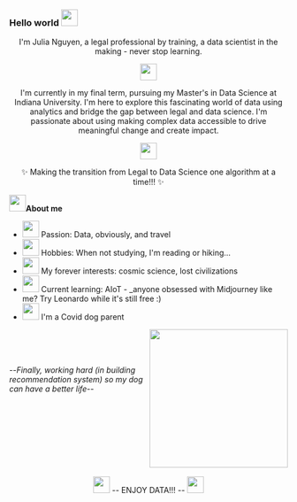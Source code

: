 ### Hello world <img src="https://github.com/jhnguyen168/jhnguyen168/blob/main/Asset/globe.gif" width="30px">

<div align="center">
  
  I'm Julia Nguyen, a legal professional by training, a data scientist in the making - never stop learning.
  
  <img src="https://github.com/jhnguyen168/jhnguyen168/blob/main/Asset/laptop.gif" width="30px">
  
  I'm currently in my final term, pursuing my Master's in Data Science at Indiana University. I'm here to explore this fascinating world of data using analytics and bridge the gap  between legal and data science. I'm passionate about using making complex data accessible to drive meaningful change and create impact. 
  
  <img src="https://github.com/jhnguyen168/jhnguyen168/blob/main/Asset/chart.gif" width="30px">

  ✨ Making the transition from Legal to Data Science one algorithm at a time!!! ✨
</div>


<img src="https://github.com/jhnguyen168/jhnguyen168/blob/main/Asset/about%20me.gif" width="30px">**About me**

- <img src="https://github.com/jhnguyen168/jhnguyen168/blob/main/Asset/passion.png" width="30px"> Passion: Data, obviously, and travel 
- <img src="https://github.com/jhnguyen168/jhnguyen168/blob/main/Asset/hobby.png" width="30px"> Hobbies: When not studying, I'm reading or hiking...
- <img src="https://github.com/jhnguyen168/jhnguyen168/blob/main/Asset/interest.png" width="30px"> My forever interests: cosmic science, lost civilizations
- <img src="https://github.com/jhnguyen168/jhnguyen168/blob/main/Asset/ai.png" width="30px"> Current learning: AIoT - _anyone obsessed with Midjourney like me? Try Leonardo while it's still free :)
- <img src="https://github.com/jhnguyen168/jhnguyen168/blob/main/Asset/fun%20fact.png" width="30px"> I'm a Covid dog parent
<img align="right" src="https://github.com/jhnguyen168/jhnguyen168/blob/main/Asset/dog_shopping.png" width="250px">
<br>
<br>
<br>

--_Finally, working hard (in building recommendation system) so my dog can have a better life_--
 
 <br>
 <br>
 <br>
 <br>
 <br>
 <br>
 <br>
 <br>
<div align="center">
  <img src="https://github.com/jhnguyen168/jhnguyen168/blob/main/Asset/bar%20chart.gif" width="30px">
  -- ENJOY DATA!!! --
  <img src="https://github.com/jhnguyen168/jhnguyen168/blob/main/Asset/bar%20chart.gif" width="30px">
</div>
  
